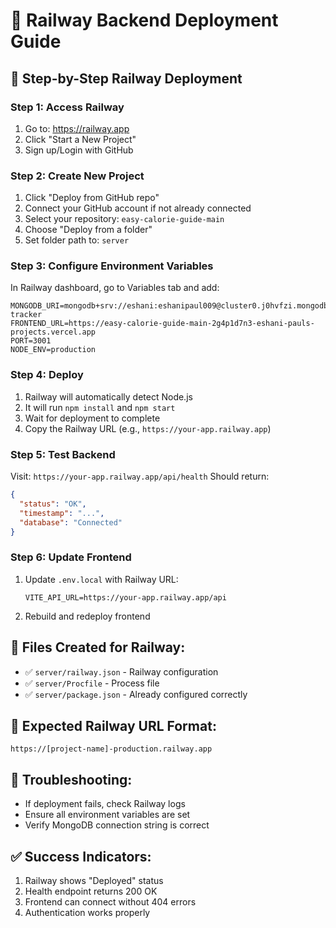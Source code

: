 # 🚂 Railway Backend Deployment Guide

## 🎯 Step-by-Step Railway Deployment

### **Step 1: Access Railway**
1. Go to: https://railway.app
2. Click "Start a New Project"
3. Sign up/Login with GitHub

### **Step 2: Create New Project**
1. Click "Deploy from GitHub repo"
2. Connect your GitHub account if not already connected
3. Select your repository: `easy-calorie-guide-main`
4. Choose "Deploy from a folder"
5. Set folder path to: `server`

### **Step 3: Configure Environment Variables**
In Railway dashboard, go to Variables tab and add:

```
MONGODB_URI=mongodb+srv://eshani:eshanipaul009@cluster0.j0hvfzi.mongodb.net/calorie-tracker
FRONTEND_URL=https://easy-calorie-guide-main-2g4p1d7n3-eshani-pauls-projects.vercel.app
PORT=3001
NODE_ENV=production
```

### **Step 4: Deploy**
1. Railway will automatically detect Node.js
2. It will run `npm install` and `npm start`
3. Wait for deployment to complete
4. Copy the Railway URL (e.g., `https://your-app.railway.app`)

### **Step 5: Test Backend**
Visit: `https://your-app.railway.app/api/health`
Should return:
```json
{
  "status": "OK",
  "timestamp": "...",
  "database": "Connected"
}
```

### **Step 6: Update Frontend**
1. Update `.env.local` with Railway URL:
   ```
   VITE_API_URL=https://your-app.railway.app/api
   ```
2. Rebuild and redeploy frontend

## 🔧 Files Created for Railway:
- ✅ `server/railway.json` - Railway configuration
- ✅ `server/Procfile` - Process file
- ✅ `server/package.json` - Already configured correctly

## 🎯 Expected Railway URL Format:
`https://[project-name]-production.railway.app`

## 🐛 Troubleshooting:
- If deployment fails, check Railway logs
- Ensure all environment variables are set
- Verify MongoDB connection string is correct

## ✅ Success Indicators:
1. Railway shows "Deployed" status
2. Health endpoint returns 200 OK
3. Frontend can connect without 404 errors
4. Authentication works properly
